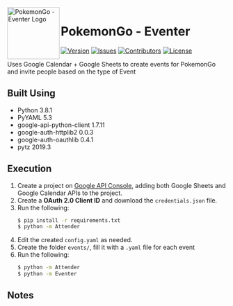 <img src="https://raw.githubusercontent.com/Macro303/PokemonGo-Eventer/master/logo.png" align="left" width="120" height="120" alt="PokemonGo - Eventer Logo">

# PokemonGo - Eventer
[![Version](https://img.shields.io/github/tag-pre/Macro303/PokemonGo-Eventer.svg?label=version&style=flat-square)](https://github.com/Macro303/PokemonGo-Eventer/releases)
[![Issues](https://img.shields.io/github/issues/Macro303/PokemonGo-Eventer.svg?style=flat-square)](https://github.com/Macro303/PokemonGo-Eventer/issues)
[![Contributors](https://img.shields.io/github/contributors/Macro303/PokemonGo-Eventer.svg?style=flat-square)](https://github.com/Macro303/PokemonGo-Eventer/graphs/contributors)
[![License](https://img.shields.io/github/license/Macro303/PokemonGo-Eventer.svg?style=flat-square)](https://opensource.org/licenses/MIT)

Uses Google Calendar + Google Sheets to create events for PokemonGo and invite people based on the type of Event

## Built Using
 - Python 3.8.1
 - PyYAML 5.3
 - google-api-python-client 1.7.11
 - google-auth-httplib2 0.0.3
 - google-auth-oauthlib 0.4.1
 - pytz 2019.3

## Execution
1. Create a project on [Google API Console](https://console.developers.google.com/apis/dashboard), adding both Google Sheets and Google Calendar APIs to the project.
2. Create a **OAuth 2.0 Client ID** and download the `credentials.json` file.
3. Run the following:
    ```bash
    $ pip install -r requirements.txt
    $ python -m Attender
    ```
4. Edit the created `config.yaml` as needed.
5. Create the folder `events/`, fill it with a `.yaml` file for each event
6. Run the following:
    ```bash
   $ python -m Attender
   $ python -m Eventer
    ```

## Notes